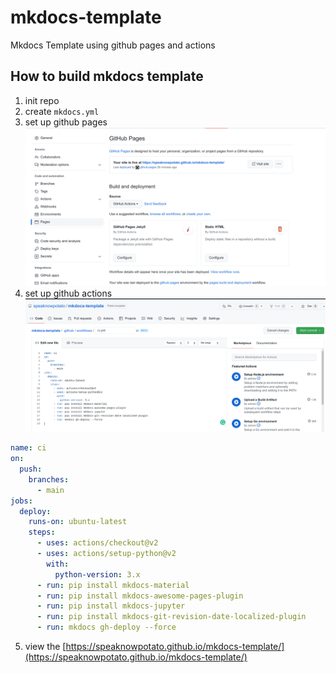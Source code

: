 # mkdocs-template

Mkdocs Template using github pages and actions

## How to build mkdocs template

1. init repo
2. create `mkdocs.yml`
3. set up github pages
![github page](github_page.png)
4. set up github actions
![github action](github_action.png)
```yaml
name: ci 
on:
  push:
    branches:
      - main
jobs:
  deploy:
    runs-on: ubuntu-latest
    steps:
      - uses: actions/checkout@v2
      - uses: actions/setup-python@v2
        with:
          python-version: 3.x
      - run: pip install mkdocs-material
      - run: pip install mkdocs-awesome-pages-plugin
      - run: pip install mkdocs-jupyter
      - run: pip install mkdocs-git-revision-date-localized-plugin
      - run: mkdocs gh-deploy --force
```
5. view the [https://speaknowpotato.github.io/mkdocs-template/](https://speaknowpotato.github.io/mkdocs-template/)

